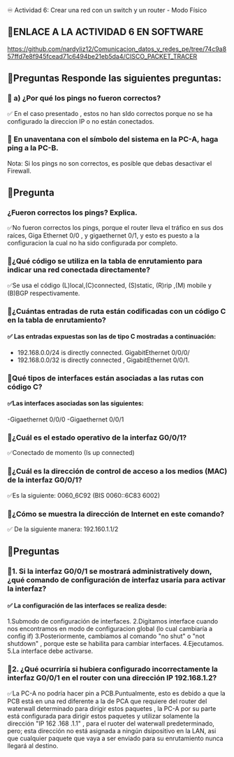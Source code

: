 ♾️ Actividad 6: Crear una red con un switch y un router - Modo Físico

## 📂ENLACE A LA ACTIVIDAD 6 EN SOFTWARE 

https://github.com/nardyliz12/Comunicacion_datos_y_redes_pe/tree/74c9a857ffd7e8f945fcead71c6494be21eb5da4/CISCO_PACKET_TRACER


## 📂Preguntas Responde las siguientes preguntas:

### 🔼 a)  ¿Por qué los pings no fueron correctos?  
 ✅ En el caso presentado , estos no han sIdo correctos porque  no se ha configurado la direccion IP  o no 
están conectados.

### 🔼 En unaventana con el símbolo del sistema en la PC-A, haga ping a la PC-B.
 Nota: Si los pings no son correctos, es posible que debas desactivar el Firewall.
 
 ## 📂Pregunta
 
 ### ¿Fueron correctos los pings? Explica. 

✅No fueron correctos los pings, porque el router lleva el tráfico en sus dos 
raíces, Giga Ethernet 0/0 , y gigaethernet 0/1, y esto es puesto a  la configuracion la cual no ha sido configurada por completo.

### 🔼¿Qué código se utiliza en la tabla de enrutamiento para indicar una red conectada directamente?

 ✅Se usa el código (L)local,(C)connected, (S)static, (R)rip ,(M) mobile y (B)BGP respectivamente.

### 🔼¿Cuántas entradas de ruta están codificadas con un código C en la tabla de enrutamiento? 

#### ✅ Las entradas expuestas son las de tipo C mostradas a continuación:
-  192.168.0.0/24 is directly connected. GigabitEthernet 0/0/0/
-  192.168.0.0/32 is directly connected , GigabitEthernet 0/0/1.

### 🔼Qué tipos de interfaces están asociadas a las rutas con código C? 

#### ✅Las interfaces asociadas son las siguientes:
-Gigaethernet 0/0/0
-Gigaethernet 0/0/1 

### 🔼¿Cuál es el estado operativo de la interfaz G0/0/1? 
 
  ✅Conectado de momento (Is up connected)
 
### 🔼¿Cuál es la dirección de control de acceso a los medios (MAC) de la interfaz G0/0/1? 

✅Es la siguiente: 0060_6C92 (BIS 0060::6C83 6002)

### 🔼¿Cómo se muestra la dirección de Internet en este comando?

 ✅ De la siguiente manera: 192.160.1.1/2

## 📂Preguntas 

### 🔼1. Si la interfaz G0/0/1 se mostrará administratively down, ¿qué comando de configuración de interfaz usaría para activar la interfaz? 

#### ✅ La configuración de las interfaces se realiza desde:
1.Submodo de configuración de interfaces.
2.Digitamos interface cuando nos encontramos en modo de configuracion global (lo cual cambiaría a  config if)
3.Posteriormente, cambiamos al  comando "no shut" o "not shutdown" , porque este se habilita para cambiar interfaces.
4.Ejecutamos.
5.La interface debe activarse.


### 🔼2. ¿Qué ocurriría si hubiera configurado incorrectamente la interfaz G0/0/1 en el router con una dirección IP 192.168.1.2?

✅La PC-A no podría hacer pin a PCB.Puntualmente, esto es debido a que la PCB está en una red diferente a la de PCA 
que requiere del router del waterwall determinado para dirigir estos paquetes , la PC-A por su parte está 
configurada para dirigir estos paquetes y utilizar solamente la dirección "IP 162 .168 .1.1" , para el 
ruoter del waterwall predeterminado, pero; esta dirección no está asignada a ningún dsipositivo en la 
LAN, asi que cualquier paquete que vaya  a ser enviado para su enrutamiento nunca llegará al 
destino. 
